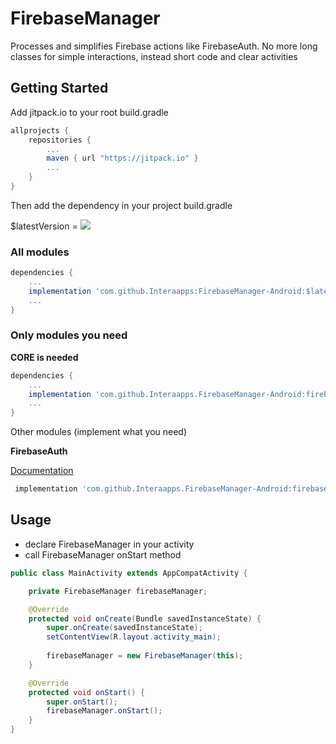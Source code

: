 # FirebaseManager
Processes and simplifies Firebase actions like FirebaseAuth.
No more long classes for simple interactions, instead short code and clear activities

## Getting Started
Add jitpack.io to your root build.gradle
```gradle
allprojects {
    repositories {
        ...
        maven { url "https://jitpack.io" }
        ...
    }
}
```
Then add the dependency in your project build.gradle

$latestVersion = [![](https://jitpack.io/v/Interaapps/FirebaseManager-Android.svg)](https://jitpack.io/#Interaapps/FirebaseManager-Android)

### All modules
```gradle
dependencies {
    ...
    implementation 'com.github.Interaapps:FirebaseManager-Android:$latestVersion'
    ...
}
```
### Only modules you need

**CORE is needed**

```gradle
dependencies {
    ...
    implementation 'com.github.Interaapps.FirebaseManager-Android:firebaseManager-core:$latestVersion'
    ...
}
```
Other modules (implement what you need)

**FirebaseAuth**

[Documentation](https://github.com/interaapps/FirebaseManager-Android/blob/master/firebaseManager-auth/README.md "Documentation")
```gradle
 implementation 'com.github.Interaapps.FirebaseManager-Android:firebaseManager-auth:$latestVersion'
```

## Usage
- declare FirebaseManager in your activity
- call FirebaseManager onStart method
```java
public class MainActivity extends AppCompatActivity {

    private FirebaseManager firebaseManager;

    @Override
    protected void onCreate(Bundle savedInstanceState) {
        super.onCreate(savedInstanceState);
        setContentView(R.layout.activity_main);
        
        firebaseManager = new FirebaseManager(this);
    }

    @Override
    protected void onStart() {
        super.onStart();
        firebaseManager.onStart();
    }
}
```